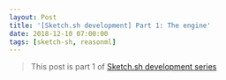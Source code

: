```yaml
---
layout: Post
title: '[Sketch.sh development] Part 1: The engine'
date: 2018-12-10 07:00:00
tags: [sketch-sh, reasonml]
---
```


> This post is part 1 of [Sketch.sh development series](https://khoanguyen.me/sketch)

